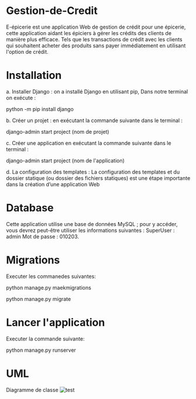 # Gestion-de-Credit
 E-épicerie est une application Web de gestion de crédit pour une épicerie, cette application aidant les épiciers à gérer les crédits des clients de manière plus efficace. Tels que les transactions de crédit avec les clients qui souhaitent acheter des produits sans payer immédiatement en utilisant l'option de crédit.
# Installation

a. Installer Django : on a installé Django en utilisant pip, 
Dans notre terminal on exécute :

python -m pip install django

b. Créer un projet : en exécutant la commande suivante dans le terminal :

django-admin start project (nom de projet)

c. Créer une application en exécutant la commande suivante dans le terminal :

django-admin start project (nom de l'application)

d. La configuration des templates : La configuration des templates et du dossier statique
(ou dossier des fichiers statiques) est une étape importante dans la création d’une application
Web


# Database
Cette application utilise une base de données MySQL ; pour y accéder, vous devrez peut-être utiliser les informations suivantes : SuperUser : admin
Mot de passe : 010203.
# Migrations
 Executer les commanedes suivantes:
 
 python manage.py maekmigrations
 
 python manage.py migrate
 # Lancer l'application
 
 Executer  la commande suivante:
 
 python manage.py runserver
 
 
 # UML
 Diagramme de classe
 ![test](https://user-images.githubusercontent.com/119801911/221303323-df58a46f-cda1-4ed2-a250-126606bb4163.png)
